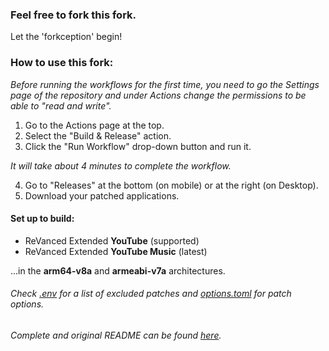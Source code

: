 ### Feel free to fork this fork.
Let the 'forkception' begin!
### How to use this fork:

*Before running the workflows for the first time, you need to go the Settings page of the repository and under Actions change the permissions to be able to "read and write".*

1. Go to the Actions page at the top.
2. Select the "Build & Release" action.
3. Click the "Run Workflow" drop-down button and run it.

*It will take about 4 minutes to complete the workflow.*

4. Go to "Releases" at the bottom (on mobile) or at the right (on Desktop).
5. Download your patched applications.

#### Set up to build:
* ReVanced Extended **YouTube** (supported)
* ReVanced Extended **YouTube Music** (latest)

...in the **arm64-v8a** and **armeabi-v7a** architectures.

###### Check [.env](https://github.com/Spacellary/docker-py-revanced/blob/main/.env) for a list of excluded patches and [options.toml](https://github.com/Spacellary/docker-py-revanced/blob/main/apks/options.toml) for patch options.
###### Complete and original README can be found [here](https://github.com/Spacellary/docker-py-revanced/blob/main/README-ORIGINAL.md).

